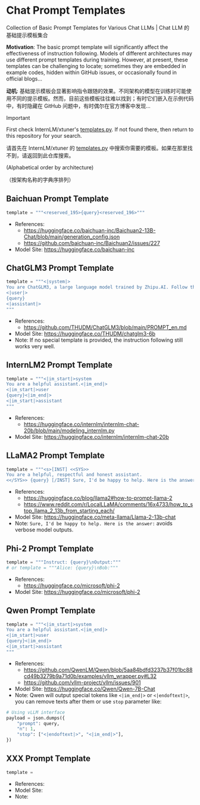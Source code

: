 # Chat Prompt Templates

Collection of Basic Prompt Templates for Various Chat LLMs | Chat LLM 的基础提示模板集合

**Motivation**: The basic prompt template will significantly affect the effectiveness of instruction following. Models of different architectures may use different prompt templates during training. However, at present, these templates can be challenging to locate; sometimes they are embedded in example codes, hidden within GitHub issues, or occasionally found in official blogs...

**动机**: 基础提示模板会显著影响指令跟随的效果。不同架构的模型在训练时可能使用不同的提示模板。然而，目前这些模板往往难以找到；有时它们嵌入在示例代码中，有时隐藏在 GitHub 问题中，有时偶尔在官方博客中发现...

> [!Important]
> First check InternLM/xtuner's [templates.py](https://github.com/InternLM/xtuner/blob/main/xtuner/utils/templates.py). If not found there, then return to this repository for your search.
>
> 请首先在 InternLM/xtuner 的 [templates.py](https://github.com/InternLM/xtuner/blob/main/xtuner/utils/templates.py) 中搜索你需要的模板。如果在那里找不到，请返回到此仓库搜索。

(Alphabetical order by architecture)

（按架构名称的字典序排列）

## Baichuan Prompt Template

```python
template = """<reserved_195>{query}<reserved_196>"""
```

* References:
  * https://huggingface.co/baichuan-inc/Baichuan2-13B-Chat/blob/main/generation_config.json
  * https://github.com/baichuan-inc/Baichuan2/issues/227
* Model Site: https://huggingface.co/baichuan-inc

## ChatGLM3 Prompt Template

```python
template = """<|system|>
You are ChatGLM3, a large language model trained by Zhipu.AI. Follow the user's instructions carefully. Respond using markdown.
<|user|>
{query}
<|assistant|>
"""
```

* References:
  * https://github.com/THUDM/ChatGLM3/blob/main/PROMPT_en.md
* Model Site: https://huggingface.co/THUDM/chatglm3-6b
* Note: If no special template is provided, the instruction following still works very well.

## InternLM2 Prompt Template

```python
template = """<|im_start|>system
You are a helpful assistant.<|im_end|>
<|im_start|>user
{query}<|im_end|>
<|im_start|>assistant
"""
```

* References:
  * https://huggingface.co/internlm/internlm-chat-20b/blob/main/modeling_internlm.py
* Model Site: https://huggingface.co/internlm/internlm-chat-20b

## LLaMA2 Prompt Template

```python
template = """<s>[INST] <<SYS>>
You are a helpful, respectful and honest assistant.
<</SYS>> {query} [/INST] Sure, I'd be happy to help. Here is the answer:"""
```

* References:
  * https://huggingface.co/blog/llama2#how-to-prompt-llama-2
  * https://www.reddit.com/r/LocalLLaMA/comments/16x4733/how_to_stop_llama_2_13b_from_starting_each/
* Model Site: https://huggingface.co/meta-llama/Llama-2-13b-chat
* Note: `Sure, I'd be happy to help. Here is the answer:` avoids verbose model outputs.

## Phi-2 Prompt Template

```python
template = """Instruct: {query}\nOutput:"""
# or template = """Alice: {query}\nBob:"""
```

* References:
  * https://huggingface.co/microsoft/phi-2
* Model Site: https://huggingface.co/microsoft/phi-2

## Qwen Prompt Template

```python
template = """<|im_start|>system
You are a helpful assistant.<|im_end|>
<|im_start|>user
{query}<|im_end|>
<|im_start|>assistant
"""
```

* References:
  * https://github.com/QwenLM/Qwen/blob/5aa84bdfd3237b37f01bc88cd49b3279b9a71d0b/examples/vllm_wrapper.py#L32
  * https://github.com/vllm-project/vllm/issues/901
* Model Site: https://huggingface.co/Qwen/Qwen-7B-Chat
* Note: Qwen will output special tokens like `<|im_end|>` or `<|endoftext|>`, you can remove texts after them or use `stop` parameter like:

```python
# Using vLLM interface
payload = json.dumps({
    "prompt": query,
    "n": 1,
    "stop": ["<|endoftext|>", "<|im_end|>"],
})

```

## XXX Prompt Template

```python
template = 
```

* References:
* Model Site: 
* Note: 
